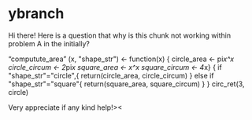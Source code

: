 # ybranch

Hi there!
Here is a question that why is this chunk not working within problem A in the initially?

“computute_area” (x, "shape_str") <- function(x) {
  circle_area <- pi*x^x
  circle_circum <- 2*pi*x
  square_area <- x^x
  square_circum <- 4*x}
  { if "shape_str"="circle",{
    return(circle_area, circle_circum)
  }
  else if "shape_str"="square"{
    return(square_area, square_circum)
  }
}
circ_ret(3, circle)



Very appreciate if any kind help!><
